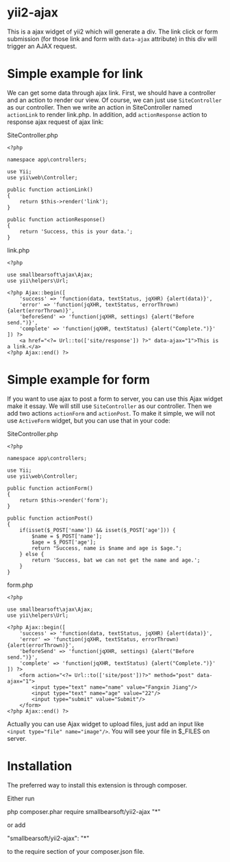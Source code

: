 # yii2-ajax
This is a ajax widget of yii2 which will generate a div. The link click or form submission (for those link and form with 
`data-ajax` attribute) in this div will trigger an AJAX request.

# Simple example for link
We can get some data through ajax link. First, we should have a controller and an action to render our view. Of course, 
we can just use `SiteController` as our controller. Then we write an action in SiteController named `actionLink` to 
render link.php. In addition, add `actionResponse` action to response ajax request of ajax link:

SiteController.php

    <?php
    
    namespace app\controllers;
    
    use Yii;
    use yii\web\Controller;
    
    public function actionLink()
    {
        return $this->render('link');
    }
    
    public function actionResponse()
    {
        return 'Success, this is your data.';
    }

link.php

    <?php
    
    use smallbearsoft\ajax\Ajax;
    use yii\helpers\Url;
    
    <?php Ajax::begin([
        'success' => 'function(data, textStatus, jqXHR) {alert(data)}',
        'error' => 'function(jqXHR, textStatus, errorThrown) {alert(errorThrown)}',
        'beforeSend' => 'function(jqXHR, settings) {alert("Before send.")}',
        'complete' => 'function(jqXHR, textStatus) {alert("Complete.")}'
    ]) ?>
        <a href="<?= Url::to(['site/response']) ?>" data-ajax="1">This is a link.</a>
    <?php Ajax::end() ?>

# Simple example for form
If you want to use ajax to post a form to server, you can use this Ajax widget make it essay. We will still use 
`SiteController` as our controller. Then we add two actions `actionForm` and `actionPost`. To make it simple, we will 
not use `ActiveForm` widget, but you can use that in your code:

SiteController.php

    <?php
    
    namespace app\controllers;
    
    use Yii;
    use yii\web\Controller;
    
    public function actionForm()
    {
        return $this->render('form');
    }
    
    public function actionPost()
    {
        if(isset($_POST['name']) && isset($_POST['age'])) {
            $name = $_POST['name'];
            $age = $_POST['age'];
            return "Success, name is $name and age is $age.";
        } else {
            return 'Success, bat we can not get the name and age.';
        }
    }

form.php

    <?php
    
    use smallbearsoft\ajax\Ajax;
    use yii\helpers\Url;
    
    <?php Ajax::begin([
        'success' => 'function(data, textStatus, jqXHR) {alert(data)}',
        'error' => 'function(jqXHR, textStatus, errorThrown) {alert(errorThrown)}',
        'beforeSend' => 'function(jqXHR, settings) {alert("Before send.")}',
        'complete' => 'function(jqXHR, textStatus) {alert("Complete.")}'
    ]) ?>
        <form action="<?= Url::to(['site/post'])?>" method="post" data-ajax="1">
            <input type="text" name="name" value="Fangxin Jiang"/>
            <input type="text" name="age" value="22"/>
            <input type="submit" value="Submit"/>
        </form>
    <?php Ajax::end() ?>

Actually you can use Ajax widget to upload files, just add an input like `<input type="file" name="image"/>`. You will 
see your file in $_FILES on server.

# Installation
The preferred way to install this extension is through composer.

Either run

php composer.phar require smallbearsoft/yii2-ajax "*"

or add

"smallbearsoft/yii2-ajax": "*"

to the require section of your composer.json file.
